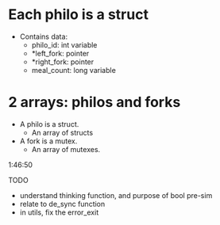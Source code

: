 # Each philo is a struct
- Contains data:
	- philo_id: int variable
	- *left_fork: pointer
	- *right_fork: pointer
	- meal_count: long variable
 
 # 2 arrays: philos and forks
- A philo is a struct.
	- An array of structs
- A fork is a mutex.
	- An array of mutexes.

1:46:50


TODO
- understand thinking function, and purpose of bool pre-sim
- relate to de_sync function
- in utils, fix the error_exit 